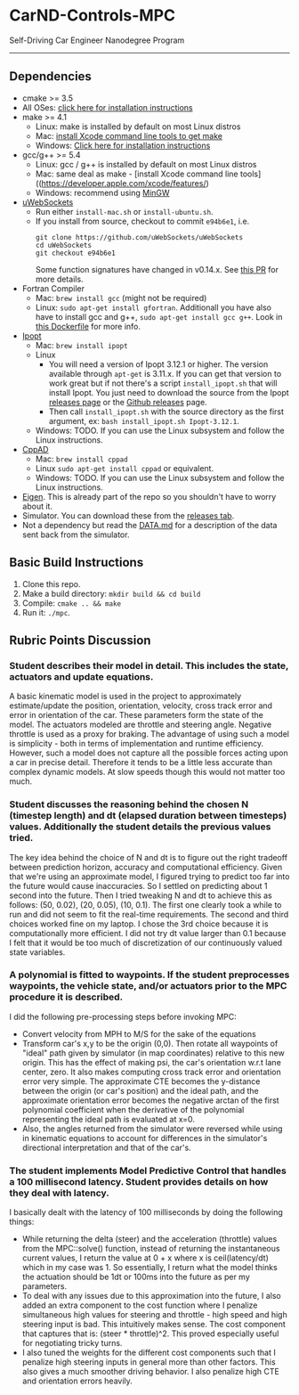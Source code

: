 # CarND-Controls-MPC
Self-Driving Car Engineer Nanodegree Program

---

## Dependencies

* cmake >= 3.5
 * All OSes: [click here for installation instructions](https://cmake.org/install/)
* make >= 4.1
  * Linux: make is installed by default on most Linux distros
  * Mac: [install Xcode command line tools to get make](https://developer.apple.com/xcode/features/)
  * Windows: [Click here for installation instructions](http://gnuwin32.sourceforge.net/packages/make.htm)
* gcc/g++ >= 5.4
  * Linux: gcc / g++ is installed by default on most Linux distros
  * Mac: same deal as make - [install Xcode command line tools]((https://developer.apple.com/xcode/features/)
  * Windows: recommend using [MinGW](http://www.mingw.org/)
* [uWebSockets](https://github.com/uWebSockets/uWebSockets)
  * Run either `install-mac.sh` or `install-ubuntu.sh`.
  * If you install from source, checkout to commit `e94b6e1`, i.e.
    ```
    git clone https://github.com/uWebSockets/uWebSockets 
    cd uWebSockets
    git checkout e94b6e1
    ```
    Some function signatures have changed in v0.14.x. See [this PR](https://github.com/udacity/CarND-MPC-Project/pull/3) for more details.
* Fortran Compiler
  * Mac: `brew install gcc` (might not be required)
  * Linux: `sudo apt-get install gfortran`. Additionall you have also have to install gcc and g++, `sudo apt-get install gcc g++`. Look in [this Dockerfile](https://github.com/udacity/CarND-MPC-Quizzes/blob/master/Dockerfile) for more info.
* [Ipopt](https://projects.coin-or.org/Ipopt)
  * Mac: `brew install ipopt`
  * Linux
    * You will need a version of Ipopt 3.12.1 or higher. The version available through `apt-get` is 3.11.x. If you can get that version to work great but if not there's a script `install_ipopt.sh` that will install Ipopt. You just need to download the source from the Ipopt [releases page](https://www.coin-or.org/download/source/Ipopt/) or the [Github releases](https://github.com/coin-or/Ipopt/releases) page.
    * Then call `install_ipopt.sh` with the source directory as the first argument, ex: `bash install_ipopt.sh Ipopt-3.12.1`. 
  * Windows: TODO. If you can use the Linux subsystem and follow the Linux instructions.
* [CppAD](https://www.coin-or.org/CppAD/)
  * Mac: `brew install cppad`
  * Linux `sudo apt-get install cppad` or equivalent.
  * Windows: TODO. If you can use the Linux subsystem and follow the Linux instructions.
* [Eigen](http://eigen.tuxfamily.org/index.php?title=Main_Page). This is already part of the repo so you shouldn't have to worry about it.
* Simulator. You can download these from the [releases tab](https://github.com/udacity/self-driving-car-sim/releases).
* Not a dependency but read the [DATA.md](./DATA.md) for a description of the data sent back from the simulator.


## Basic Build Instructions


1. Clone this repo.
2. Make a build directory: `mkdir build && cd build`
3. Compile: `cmake .. && make`
4. Run it: `./mpc`.

## Rubric Points Discussion

### Student describes their model in detail. This includes the state, actuators and update equations.

A basic kinematic model is used in the project to approximately estimate/update the position, orientation, velocity, cross track error and error in orientation of the car. These parameters form the state of the model. The actuators modeled are throttle and steering angle. Negative throttle is used as a proxy for braking. The advantage of using such a model is simplicity - both in terms of implementation and runtime efficiency. However, such a model does not capture all the possible forces acting upon a car in precise detail. Therefore it tends to be a little less accurate than complex dynamic models. At slow speeds though this would not matter too much.

### Student discusses the reasoning behind the chosen N (timestep length) and dt (elapsed duration between timesteps) values. Additionally the student details the previous values tried.

The key idea behind the choice of N and dt is to figure out the right tradeoff between prediction horizon, accuracy and computational efficiency. Given that we're using an approximate model, I figured trying to predict too far into the future would cause inaccuracies. So I settled on predicting about 1 second into the future. Then I tried tweaking N and dt to achieve this as follows: (50, 0.02), (20, 0.05), (10, 0.1). The first one clearly took a while to run and did not seem to fit the real-time requirements. The second and third choices worked fine on my laptop. I chose the 3rd choice because it is computationally more efficient. I did not try dt value larger than 0.1 because I felt that it would be too much of discretization of our continuously valued state variables.

### A polynomial is fitted to waypoints. If the student preprocesses waypoints, the vehicle state, and/or actuators prior to the MPC procedure it is described.

I did the following pre-processing steps before invoking MPC:

* Convert velocity from MPH to M/S for the sake of the equations
* Transform car's x,y to be the origin (0,0). Then rotate all waypoints of "ideal" path given by simulator (in map coordinates) relative to this new origin. This has the effect of making psi, the car's orientation w.r.t lane center, zero. It also makes computing cross track error and orientation error very simple. The approximate CTE becomes the y-distance between the origin (or car's position) and the ideal path, and the approximate orientation error becomes the negative arctan of the first polynomial coefficient when the derivative of the polynomial representing the ideal path is evaluated at x=0.
* Also, the angles returned from the simulator were reversed while using in kinematic equations to account for differences in the simulator's directional interpretation and that of the car's.

### The student implements Model Predictive Control that handles a 100 millisecond latency. Student provides details on how they deal with latency.

I basically dealt with the latency of 100 milliseconds by doing the following things:

* While returning the delta (steer) and the acceleration (throttle) values from  the MPC::solve() function, instead of returning the instantaneous current values, I return the value at 0 + x where x is ceil(latency/dt) which in my case was 1. So essentially, I return what the model thinks the actuation should be 1dt or 100ms into the future as per my parameters.
* To deal with any issues due to this approximation into the future, I also added an extra component to the cost function where I penalize simultaneous high values for steering and throttle - high speed and high steering input is bad. This intuitively makes sense. The cost component that captures that is: (steer * throttle)^2. This proved especially useful for negotiating tricky turns.
* I also tuned the weights for the different cost components such that I penalize high steering inputs in general more than other factors. This also gives a much smoother driving behavior. I also penalize high CTE and orientation errors heavily.
